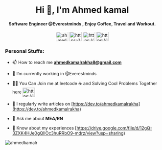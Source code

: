 <h1 align="center">Hi 👋, I'm Ahmed kamal</h1>
<h4 align="center"> Software Engineer @Everestminds ,  Enjoy Coffee, Travel and Workout.</h4>

<p align="center">
<a href="https://twitter.com/ahmedkamalrakah" target="blank"><img align="center" src="https://raw.githubusercontent.com/rahuldkjain/github-profile-readme-generator/master/src/images/icons/Social/twitter.svg" alt="ahmedkamalrakah" height="30" width="40" /></a>
<a href="https://linkedin.com/in/https://www.linkedin.com/in/ahmed-kamal-rakha/" target="blank"><img align="center" src="https://raw.githubusercontent.com/rahuldkjain/github-profile-readme-generator/master/src/images/icons/Social/linked-in-alt.svg" alt="https://www.linkedin.com/in/ahmed-kamal-rakha/" height="30" width="40" /></a>
<a href="https://www.hackerrank.com/https://www.hackerrank.com/ahmedkamalr" target="blank"><img align="center" src="https://raw.githubusercontent.com/rahuldkjain/github-profile-readme-generator/master/src/images/icons/Social/hackerrank.svg" alt="https://www.hackerrank.com/ahmedkamalr" height="30" width="40" /></a>
<a href="https://www.leetcode.com/https://leetcode.com/ahmedkamalr/" target="blank"><img align="center" src="https://raw.githubusercontent.com/rahuldkjain/github-profile-readme-generator/master/src/images/icons/Social/leet-code.svg" alt="https://leetcode.com/ahmedkamalr/" height="30" width="40" /></a>
</p>


<h3 align="left">Personal Stuffs:</h3>

- 📫 How to reach me **ahmedkamalrakha8@gmail.com**
 
- 🔭 I’m currently working in @Everestminds

- 👨‍💻 You Can Join me at leetcode :coffee: and Solving Cool Problems Together here  <a href="https://www.leetcode.com/https://leetcode.com/ahmedkamalr/" target="blank"><img align="center" src="https://raw.githubusercontent.com/rahuldkjain/github-profile-readme-generator/master/src/images/icons/Social/leet-code.svg" alt="https://leetcode.com/ahmedkamalr/" height="30" width="40" /></a>

- 📝 I regularly write articles on [https://dev.to/ahmedkamalrakha](https://dev.to/ahmedkamalrakha)

- 💬 Ask me about **MEA/RN**

- 📄 Know about my experiences [https://drive.google.com/file/d/12gQ-3ZXK4HJe0gQIIOc3huRRbO9-mdrz/view?usp=sharing)


<p><img align="center" src="https://github-readme-stats.vercel.app/api/top-langs?username=ahmedkamalr&show_icons=true&locale=en&layout=compact" alt="ahmedkamalr" /></p>

